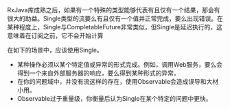 RxJava库成熟之后，如果有一个特殊的类型能够代表有且仅有一个结果，那会有很大的助益。Single类型的流要么有且仅有一个值并正常完成，要么出现错误。在某种程度上，Single与CompletableFuture非常类似，但Single是延迟执行的，这意味着在订阅之前，它不会开始计算

在如下的场景中，应该使用Single。
- 某种操作必须以某个特定值或异常的形式完成。例如，调用Web服务，要么会得到一个来自外部服务器的响应，要么得到某种形式的异常。
- 在你的问题域中，并没有流这样的存在，使用Observable会造成误导和大材小用。
- Observable过于重量级，你衡量后认为Single在某个特定的问题中更快。